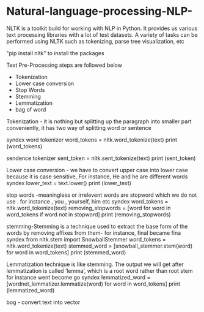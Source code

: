 # Natural-language-processing-NLP-
NLTK is a toolkit build for working with NLP in Python. It provides us various text processing libraries with a lot of test datasets. A variety of tasks can be performed using NLTK such as tokenizing, parse tree visualization, etc

"pip install nltk" to install the packages


Text Pre-Processing steps are followed below

* Tokenization
* Lower case conversion
* Stop Words
* Stemming
* Lemmatization
* bag of word

Tokenization - it is nothing but splitting up the paragraph into smaller part conveniently, it has two way of splitting word or sentence

syndex
word tokenizer
word_tokens = nltk.word_tokenize(text)
print (word_tokens)

sendence tokenizer
sent_token = nltk.sent_tokenize(text)
print (sent_token)

Lower case conversion - we have to convert upper case into lower case because it is case sensitive, For instance, He and he are different words
syndex
lower_text = text.lower()
print (lower_text)

stop words -meaningless or irrelevent words are stopword which we do not use . for instance , you , yourself, him etc
syndex
word_tokens = nltk.word_tokenize(text)
removing_stopwords = [word for word in word_tokens if word not in stopword]
print (removing_stopwords)

stemming-Stemming is a technique used to extract the base form of the words by removing affixes from them- for instance, final became fina
syndex
from nltk.stem import SnowballStemmer
word_tokens = nltk.word_tokenize(text)
stemmed_word = [snowball_stemmer.stem(word) for word in word_tokens]
print (stemmed_word)

Lemmatization technique is like stemming. The output we will get after lemmatization is called ‘lemma’, which is a root word rather than root stem
for instance went become go
syndex
lemmatized_word = [wordnet_lemmatizer.lemmatize(word) for word in word_tokens]
print (lemmatized_word)

bog - convert text into vector



